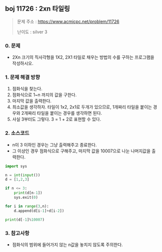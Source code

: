 ## boj 11726 : 2xn 타일링
> 문제 주소 : https://www.acmicpc.net/problem/11726
>
> 난이도 : silver 3

### 0. 문제
- 2Xn 크기의 직사각형을 1X2, 2X1 타일로 채우는 방법의 수를 구하는 프로그램을 작성하시오.

### 1. 문제 해결 방향
1. 점화식을 찾는다.
2. 점화식으로 1~n 까지의 값을 구한다.
3. 마지막 값을 출력한다.
4. 최소값을 생각하자. 타일이 1x2, 2x1로 두개가 있으므로, 1개짜리 타일을 붙이는 경우와 2개짜리 타일을 붙이는 경우를 생각하면 된다.
5. 사실 3부터도 그렇다. 3 = 1 + 2로 표현할 수 있다.

### 2. 소스코드
- n이 3 이하인 경우는 그냥 출력해주고 종료한다.
- 그 이상인 경우 점화식으로 구해주고, 마지막 값을 10007으로 나눈 나머지값을 출력한다.
```python
import sys

n = int(input())
d = [1,2,3]

if n <= 3:
    print(d[n-1])
    sys.exit(0)

for i in range(3,n):
    d.append(d[i-1]+d[i-2])

print(d[-1]%10007)
```

### 3. 참고사항
- 점화식의 범위에 들어가지 않는 n값을 놓치지 않도록 주의한다.